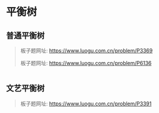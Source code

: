 # 平衡树

## 普通平衡树

> 板子题网址: https://www.luogu.com.cn/problem/P3369
>
> 板子题网址: https://www.luogu.com.cn/problem/P6136

```cpp

```

## 文艺平衡树

> 板子题网址: https://www.luogu.com.cn/problem/P3391

```cpp

```
